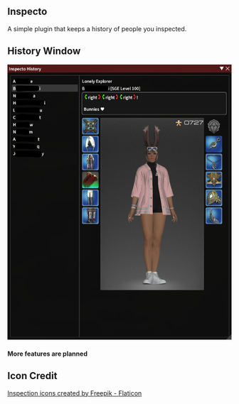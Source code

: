 ## Inspecto

A simple plugin that keeps a history of people you inspected.


## History Window
![Inspecto/images/MainWindow.png](Inspecto/images/MainWindow.png)

#### More features are planned

## Icon Credit
<a href="https://www.flaticon.com/free-icons/inspection" title="inspection icons">Inspection icons created by Freepik - Flaticon</a>